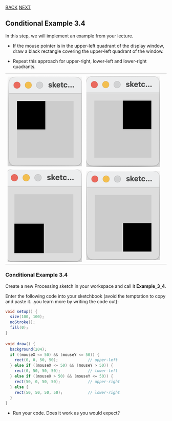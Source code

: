 [BACK](/topics/topic03/lab03/03.html) [NEXT](/topics/topic03/lab03/05.html)

## Conditional Example 3.4

In this step, we will implement an example from your lecture.

- If the mouse pointer is in the upper-left quadrant of the display window, draw a black rectangle covering the upper-left quadrant of the window.  

- Repeat this approach for upper-right, lower-left and lower-right quadrants. 

|         |            |  |
| :-------------: |:-------------:| :-----:|
|    |   |  |
| ![](./img/04a.png)  | ![](./img/04b.png)      |    |
|  ![Expected output](./img/04d.png)  |![Expected output](./img/04c.png)  |     |


### Conditional Example 3.4

Create a new Processing sketch in your workspace and call it **Example\_3\_4**.

Enter the following code into your sketchbook (avoid the temptation to copy and paste it...you learn more by writing the code out):

~~~java
void setup() {
  size(100, 100);
  noStroke();
  fill(0);
}

void draw() {
  background(204);
  if ((mouseX <= 50) && (mouseY <= 50)) {
    rect(0, 0, 50, 50);             // upper-left
  } else if ((mouseX <= 50) && (mouseY > 50)) {
    rect(0, 50, 50, 50);            // lower-left
  } else if ((mouseX > 50) && (mouseY <= 50)) {
    rect(50, 0, 50, 50);            // upper-right
  } else {
    rect(50, 50, 50, 50);           // lower-right
  }
}
~~~

- Run your code.  Does it work as you would expect?

